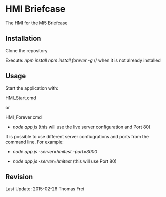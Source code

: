 
# HMI Briefcase

The HMI for the Mi5 Briefcase

## Installation

Clone the repository

Execute:
_npm install_
_npm install forever -g_ // when it is not already installed

## Usage

Start the application with:

HMI_Start.cmd

or

HMI_Forever.cmd

* _node app.js_ (this will use the live server configuration and Port 80)

It is possible to use different server confiugrations and ports from the command line. For example:

* _node app.js -server=hmitest -port=3000_

* _node app.js -server=hmitest_ (this will use Port 80)

## Revision
Last Update: 2015-02-26 Thomas Frei